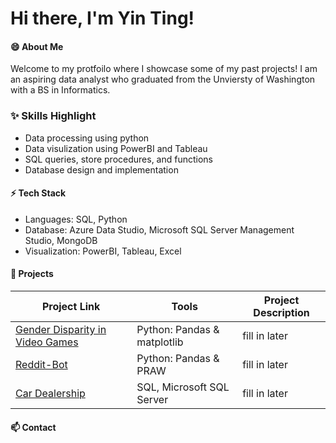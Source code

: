 <h1> Hi there, I'm Yin Ting! </h1>

#### 😄 About Me
Welcome to my protfoilo where I showcase some of my past projects! I am an aspiring data analyst who graduated from the Unviersty of Washington with a BS in Informatics. 

### ✨ Skills Highlight
- Data processing using python
- Data visulization using PowerBI and Tableau
- SQL queries, store procedures, and functions
- Database design and implementation

#### ⚡ Tech Stack

- Languages: SQL, Python
- Database: Azure Data Studio, Microsoft SQL Server Management Studio, MongoDB
- Visualization: PowerBI, Tableau, Excel
  
#### 🌱 Projects
| Project Link | Tools | Project Description | 
|---|---|---|
| [Gender Disparity in Video Games](https://github.com/ytingp/Gender-Disparity-in-Video-Games/tree/main) | Python: Pandas & matplotlib | fill in later |
| [Reddit-Bot](https://github.com/ytingp/Reddit-Bot) | Python: Pandas & PRAW | fill in later |
| [Car Dealership](https://github.com/ytingp/Car-Dealership/tree/main) | SQL, Microsoft SQL Server | fill in later |

#### 📫 Contact

<!--
**ytingp/ytingp** is a ✨ _special_ ✨ repository because its `README.md` (this file) appears on your GitHub profile.

Here are some ideas to get you started:

- 🔭 I’m currently working on ...
- 
- 👯 I’m looking to collaborate on ...
- 🤔 I’m looking for help with ...
- 💬 Ask me about ...
- 
- 😄 Pronouns: ...
- 
-->
